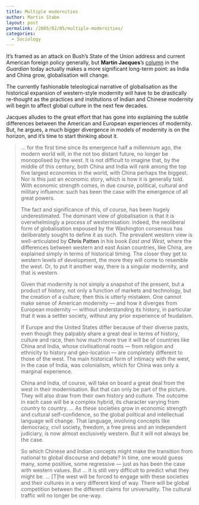 ```yaml
---
title: Multiple modernities
author: Martin Stabe
layout: post
permalink: /2005/02/05/multiple-modernities/
categories:
  - Sociology
---
```

It&rsquo;s framed as an attack on Bush&rsquo;s State of the Union address and current American foreign policy generally, but **Martin Jacques**&rsquo;s <a href="http://www.guardian.co.uk/usa/story/0,12271,1406484,00.html">column</a> in the *Guardian* today actually makes a more significant long-term point: as India and China grow, globalisation will change.

The currently fashionable teleological narrative of globalisation as the historical expansion of western-style modernity will have to be drastically re-thought as the practices and institutions of Indian and Chinese modernity will begin to affect global culture in the next few decades.

Jacques alludes to the great effort that has gone into explaining the subtle differences between the American and European experiences of modernity. But, he argues, a much bigger divergence in models of modernity is on the horizon, and it&rsquo;s time to start thinking about it.  
<!--more-->

> &#8230; for the first time since its emergence half a millennium ago, the modern world will, in the not too distant future, no longer be monopolised by the west. It is not difficult to imagine that, by the middle of this century, both China and India will rank among the top five largest economies in the world, with China perhaps the biggest. Nor is this just an economic story, which is how it is generally told. With economic strength comes, in due course, political, cultural and military influence: such has been the case with the emergence of all great powers.
> 
> The fact and significance of this, of course, has been hugely underestimated. The dominant view of globalisation is that it is overwhelmingly a process of westernisation: indeed, the neoliberal form of globalisation espoused by the Washington consensus has deliberately sought to define it as such. The prevalent western view is well-articulated by **Chris Patten** in his book *East and West,* where the differences between western and east Asian countries, like China, are explained simply in terms of historical timing. The closer they get to western levels of development, the more they will come to resemble the west. Or, to put it another way, there is a singular modernity, and that is western.
> 
> Given that modernity is not simply a snapshot of the present, but a product of history, not only a function of markets and technology, but the creation of a culture, then this is utterly mistaken. One cannot make sense of American modernity &mdash; and how it diverges from European modernity &mdash; without understanding its history, in particular that it was a settler society, without any prior experience of feudalism.
> 
> If Europe and the United States differ because of their diverse pasts, even though they palpably share a great deal in terms of history, culture and race, then how much more true it will be of countries like China and India, whose civilisational roots &mdash; from religion and ethnicity to history and geo-location &mdash; are completely different to those of the west. The main historical form of intimacy with the west, in the case of India, was colonialism, which for China was only a marginal experience.
> 
> China and India, of course, will take on board a great deal from the west in their modernisation. But that can only be part of the picture. They will also draw from their own history and culture. The outcome in each case will be a complex hybrid, its character varying from country to country. &#8230; As these societies grow in economic strength and cultural self-confidence, so the global political and intellectual language will change. That language, involving concepts like democracy, civil society, freedom, a free press and an independent judiciary, is now almost exclusively western. But it will not always be the case.
> 
> So which Chinese and Indian concepts might make the transition from national to global discourse and debate? In time, one would guess many, some positive, some regressive &mdash; just as has been the case with western values. But &#8230; it is still very difficult to predict what they might be. &#8230; [T]he west will be forced to engage with these societies and their cultures in a very different kind of way. There will be global competition between the different claims for universality. The cultural traffic will no longer be one-way.
